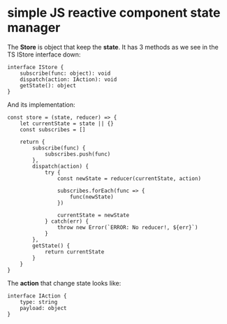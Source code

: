 # simple JS reactive component state manager

The **Store** is object that keep the **state**. It has 3 methods as we see in the TS IStore interface down:

```
interface IStore {
    subscribe(func: object): void
    dispatch(action: IAction): void
    getState(): object
}
```

And its implementation:
```
const store = (state, reducer) => {
    let currentState = state || {}
    const subscribes = []

    return {
        subscribe(func) {
            subscribes.push(func)
        },
        dispatch(action) {
            try {
                const newState = reducer(currentState, action)

                subscribes.forEach(func => {
                    func(newState)
                })

                currentState = newState
            } catch(err) {
                throw new Error(`ERROR: No reducer!, ${err}`)
            }
        },
        getState() {
            return currentState
        }
    }
}
```
The **action** that change state looks like:

```
interface IAction {
    type: string
    payload: object
}
```

